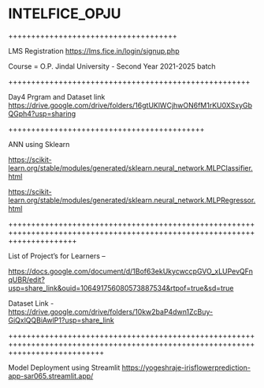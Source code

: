 # INTELFICE_OPJU
+++++++++++++++++++++++++++++++++++++

LMS Registration
https://lms.fice.in/login/signup.php

Course   = O.P. Jindal University - Second Year 2021-2025 batch


+++++++++++++++++++++++++++++++++++++++++++++++++++++

Day4 Prgram and Dataset link
https://drive.google.com/drive/folders/16gtUKlWCjhwON6fM1rKU0XSxyGbQGph4?usp=sharing


+++++++++++++++++++++++++++++++++++++++++++

ANN using Sklearn

https://scikit-learn.org/stable/modules/generated/sklearn.neural_network.MLPClassifier.html


https://scikit-learn.org/stable/modules/generated/sklearn.neural_network.MLPRegressor.html


+++++++++++++++++++++++++++++++++++++++++++++++++++++++++++++++++++++++++++++++++++++++++++++++++++++++++++++++++++++++++++

List of Project’s for Learners – 

https://docs.google.com/document/d/1Bof63ekUkycwccpGVO_xLUPevQFnqUBR/edit?usp=share_link&ouid=106491756080573887534&rtpof=true&sd=true

Dataset Link - https://drive.google.com/drive/folders/10kw2baP4dwn1ZcBuy-GiQxlQQBiAwlP1?usp=share_link

+++++++++++++++++++++++++++++++++++++++++++++++++++++++++++++++++++++++++++++++++++++++++++++++++++++++++++++++++++++++++++++++++

Model Deployment using Streamlit
https://yogeshraje-irisflowerprediction-app-sar065.streamlit.app/ 
